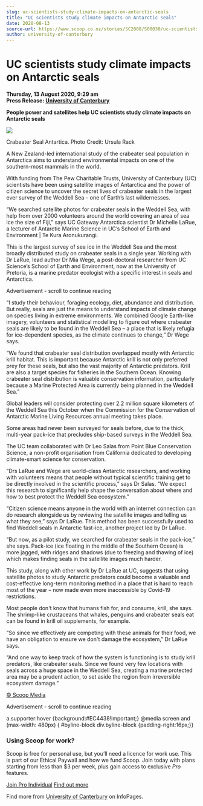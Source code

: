 ```yaml
---
slug: uc-scientists-study-climate-impacts-on-antarctic-seals
title: "UC scientists study climate impacts on Antarctic seals"
date: 2020-08-13
source-url: https://www.scoop.co.nz/stories/SC2008/S00030/uc-scientists-study-climate-impacts-on-antarctic-seals.htm
author: university-of-canterbury
---
```

UC scientists study climate impacts on Antarctic seals
======================================================

**Thursday, 13 August 2020, 9:29 am**  
**Press Release: [University of Canterbury](https://info.scoop.co.nz/University_of_Canterbury)**

**People power and satellites help UC scientists study climate impacts on Antarctic seals**

  

![](https://img.scoop.co.nz/stories/images/2008/e0f32e376427f4636a0b.jpeg)

Crabeater Seal Antartica. Photo Credit: Ursula Rack  

A New Zealand-led international study of the crabeater seal population in Antarctica aims to understand environmental impacts on one of the southern-most mammals in the world.

With funding from The Pew Charitable Trusts, University of Canterbury (UC) scientists have been using satellite images of Antarctica and the power of citizen science to uncover the secret lives of crabeater seals in the largest ever survey of the Weddell Sea – one of Earth’s last wildernesses.

“We searched satellite photos for crabeater seals in the Weddell Sea, with help from over 2000 volunteers around the world covering an area of sea ice the size of Fiji,” says UC Gateway Antarctica scientist Dr Michelle LaRue, a lecturer of Antarctic Marine Science in UC’s School of Earth and Environment | Te Kura Aronukurangi.

This is the largest survey of sea ice in the Weddell Sea and the most broadly distributed study on crabeater seals in a single year. Working with Dr LaRue, lead author Dr Mia Wege, a post-doctoral researcher from UC Science’s School of Earth and Environment, now at the University of Pretoria, is a marine predator ecologist with a specific interest in seals and Antarctica.

Advertisement - scroll to continue reading





“I study their behaviour, foraging ecology, diet, abundance and distribution. But really, seals are just the means to understand impacts of climate change on species living in extreme environments. We combined Google Earth-like imagery, volunteers and statistical modelling to figure out where crabeater seals are likely to be found in the Weddell Sea – a place that is likely refugia for ice-dependent species, as the climate continues to change,” Dr Wege says.

“We found that crabeater seal distribution overlapped mostly with Antarctic krill habitat. This is important because Antarctic krill is not only preferred prey for these seals, but also the vast majority of Antarctic predators. Krill are also a target species for fisheries in the Southern Ocean. Knowing crabeater seal distribution is valuable conservation information, particularly because a Marine Protected Area is currently being planned in the Weddell Sea.”

Global leaders will consider protecting over 2.2 million square kilometers of the Weddell Sea this October when the Commission for the Conservation of Antarctic Marine Living Resources annual meeting takes place.

Some areas had never been surveyed for seals before, due to the thick, multi-year pack-ice that precludes ship-based surveys in the Weddell Sea.

The UC team collaborated with Dr Leo Salas from Point Blue Conservation Science, a non-profit organisation from California dedicated to developing climate-smart science for conservation.

“Drs LaRue and Wege are world-class Antarctic researchers, and working with volunteers means that people without typical scientific training get to be directly involved in the scientific process,” says Dr Salas. “We expect this research to significantly help shape the conversation about where and how to best protect the Weddell Sea ecosystem.”

“Citizen science means anyone in the world with an internet connection can do research alongside us by reviewing the satellite images and telling us what they see,” says Dr LaRue. This method has been successfully used to find Weddell seals in Antarctic fast-ice, another project led by Dr LaRue.

“But now, as a pilot study, we searched for crabeater seals in the pack-ice,” she says. Pack-ice (ice floating in the middle of the Southern Ocean) is more jagged, with ridges and shadows (due to freezing and thawing of ice) which makes finding seals in the satellite images much harder.

This study, along with other work by Dr LaRue at UC, suggests that using satellite photos to study Antarctic predators could become a valuable and cost-effective long-term monitoring method in a place that is hard to reach most of the year – now made even more inaccessible by Covid-19 restrictions.

Most people don't know that humans fish for, and consume, krill, she says. The shrimp-like crustaceans that whales, penguins and crabeater seals eat can be found in krill oil supplements, for example.

“So since we effectively are competing with these animals for their food, we have an obligation to ensure we don't damage the ecosystem,” Dr LaRue says.

“And one way to keep track of how the system is functioning is to study krill predators, like crabeater seals. Since we found very few locations with seals across a huge space in the Weddell Sea, creating a marine protected area may be a prudent action, to set aside the region from irreversible ecosystem damage.”

  

[© Scoop Media](http://www.scoop.co.nz/about/terms.html)  

Advertisement - scroll to continue reading



a.supporter:hover {background:#EC4438!important;} @media screen and (max-width: 480px) { #byline-block div.byline-block {padding-right:16px;}}

### Using Scoop for work?

Scoop is free for personal use, but you’ll need a licence for work use. This is part of our Ethical Paywall and how we fund Scoop. Join today with plans starting from less than $3 per week, plus gain access to exclusive _Pro_ features.  
  
[Join Pro Individual](https://pro.scoop.co.nz/Individual/?from=ProIn24) [Find out more](https://pro.scoop.co.nz/using-scoop-for-work/?from=ProIn24)

Find more from [University of Canterbury](https://info.scoop.co.nz/University_of_Canterbury) on InfoPages.